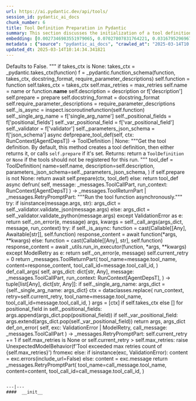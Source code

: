 ```yaml
---
url: https://ai.pydantic.dev/api/tools/
session_id: pydantic_ai_docs
chunk_number: 6
title: Tool Definition Preparation in Pydantic
summary: This section discusses the initialization of a tool definition in Pydantic, detailing attributes such as function handling, maximum retries, contextual requirements, and JSON schema generation. It covers aspects like async function checking, parameter descriptions, and the preparation of tool definitions.
embedding: [0.0027346983551979065, 0.07027807831764221, 0.03167952969670296, -0.04436439648270607, -0.005088633392006159, -0.03842448443174362, 0.011727518402040005, 0.0018276652554050088, -0.00038042361848056316, 0.029264401644468307, 0.01777621917426586, 0.004936327692121267, 0.06401179730892181, -0.06509969383478165, 0.05831122398376465, 0.005153906997293234, -0.022171320393681526, 0.005493874661624432, 0.032397542148828506, 0.03250633180141449, 0.07188816368579865, 0.0017555920640006661, -0.010509074665606022, -0.00033163829357363284, 0.03135316073894501, -0.018548626452684402, 0.0038701898884028196, 0.03646627441048622, -0.008403996005654335, 0.02495633251965046, -0.015393727459013462, -0.027240915223956108, -0.036705609411001205, -0.028372326865792274, 0.011738397181034088, -0.009399421513080597, 0.04773687571287155, 0.018254894763231277, -0.024738753214478493, 0.01569833792746067, -0.026501145213842392, -0.03746713697910309, -0.03927304595708847, 0.014240558259189129, 0.04112246632575989, -0.030243508517742157, -0.014349347911775112, 0.03607463091611862, 0.03933831676840782, -0.03231050819158554, -0.026305323466658592, 0.013337604701519012, 0.0074357688426971436, 0.03633572533726692, -0.033441923558712006, 0.013370241038501263, -0.028437599539756775, 0.02800244279205799, -0.01721051335334778, 0.014164404943585396, -0.010509074665606022, 0.02436886914074421, -0.020365413278341293, 0.030830971896648407, -0.04221036285161972, 0.020550355315208435, 0.012304103001952171, 0.03385532274842262, -0.04229739308357239, -0.015937676653265953, -0.011368513107299805, 0.05313283950090408, -0.014349347911775112, -0.04229739308357239, -0.003693406702950597, 0.004792181774973869, -0.0024681638460606337, 0.043994512408971786, 0.005480275955051184, -0.021986376494169235, -0.03176656365394592, -0.029155611991882324, -0.018787963315844536, 0.03263687714934349, -0.02234538272023201, -0.07972101867198944, -0.011901581659913063, -0.03881612792611122, 0.01540460716933012, -0.018733568489551544, 0.021736161783337593, -0.025761377066373825, 0.0008954743389040232, 0.04630085080862045, 0.05291526019573212, 0.009062173776328564, 0.014001221396028996, 0.024738753214478493, -0.016253165900707245, -0.009111128747463226, 0.008866352029144764, 0.061400849372148514, -0.009290631860494614, -0.03355071321129799, 0.04560459777712822, -0.009595242328941822, -0.07188816368579865, -0.029264401644468307, -0.028307052329182625, 0.023694373667240143, -0.07184465229511261, -0.029351433739066124, 0.017536882311105728, 0.018646536394953728, -0.04495185986161232, -0.027414977550506592, -0.031244371086359024, 0.01915784738957882, -0.0005381685332395136, -0.0011334515875205398, -0.04560459777712822, -0.007588074542582035, 0.008561741560697556, 0.003549260552972555, -0.004517488181591034, 0.014229679480195045, -0.013304967433214188, -0.015502517111599445, -0.08489940315485, 0.026653451845049858, 0.051696814596652985, 0.04677952453494072, -0.002366173779591918, -0.007441208232194185, -0.015665702521800995, -0.013576941564679146, -0.06462101638317108, -0.01189070288091898, -0.02597895637154579, -0.010661380365490913, -0.009937929920852184, -0.02904682233929634, 0.01055259071290493, 0.015393727459013462, -0.02358558401465416, 0.03409465774893761, -0.013555184006690979, -0.0037178844213485718, -0.052610646933317184, 0.06314148008823395, 0.03361598402261734, -0.03883788734674454, 0.007870927453041077, -0.03661857917904854, 0.040491487830877304, 0.01123796496540308, -0.02012607455253601, 0.017634794116020203, 0.037162527441978455, 0.0019051778363063931, -0.035204313695430756, 0.012043008580803871, -0.013533425517380238, 0.020485080778598785, -0.018613899126648903, -0.005126709584146738, 0.020963754504919052, -0.019255759194493294, -0.03668384999036789, -0.02643587253987789, 0.030069444328546524, 0.0004242794238962233, -0.018874995410442352, 0.059573180973529816, 0.06044349819421768, -0.02924264408648014, -0.0033561589661985636, -0.006146612111479044, -0.02436886914074421, -0.03413817659020424, -0.01023166161030531, -0.03207117319107056, -0.007865487597882748, -0.007082202471792698, -0.04586569219827652, -0.04982563480734825, 0.018548626452684402, -0.02930791676044464, 0.026153018698096275, 0.019495096057653427, 0.006989731453359127, 0.006309796590358019, -0.001550251734443009, -0.025108639150857925, -0.02656641975045204, -0.018537746742367744, 0.04201454296708107, -0.027523767203092575, 0.04190575331449509, 0.021518582478165627, -0.027980683371424675, 0.02776310406625271, 0.03822866454720497, 0.04499537870287895, 0.05295877531170845, -0.01338112074881792, 0.01758039928972721, 0.042319152504205704, -0.00017049368761945516, -0.05535214766860008, -0.027567284181714058, -0.030374055728316307, 0.027197398245334625, 0.010275177657604218, 0.016068223863840103, 0.00594535144045949, 0.021529460325837135, 0.05282822623848915, -0.005749530158936977, 0.04695358872413635, 0.0036226934753358364, 0.005591785069555044, 0.03348543867468834, 0.036509789526462555, 0.014512532390654087, 0.05178384855389595, -0.01328320987522602, -0.026044229045510292, 0.0035275027621537447, 0.016514260321855545, 0.003473107935860753, -5.89099909120705e-06, 0.025587312877178192, -0.06483859568834305, 0.04599624127149582, -0.06053053215146065, 0.010661380365490913, -0.005608103703707457, 0.030395813286304474, -0.05304580554366112, 0.0017161559080705047, -0.029677800834178925, -0.028307052329182625, -0.005678816698491573, 0.0027115806005895138, -0.001800467842258513, 0.017558639869093895, -0.0017814296297729015, 0.043798692524433136, -0.008578059263527393, 0.04799797013401985, -0.04499537870287895, 0.03442102670669556, 0.01488241646438837, -0.026283565908670425, 0.0019446139922365546, 0.020550355315208435, -0.06340257823467255, -0.05230603739619255, -0.008219053968787193, 0.018874995410442352, -0.028959790244698524, -0.04194926843047142, 0.00824081152677536, -0.014740990474820137, 0.032419297844171524, 0.04756281152367592, -0.005559148266911507, 0.01954949088394642, 0.02911209501326084, 0.03407290205359459, 0.05874638259410858, 0.038272179663181305, 0.01935366913676262, -0.014022978954017162, -0.02228011004626751, 0.004653474781662226, 0.01790676824748516, 0.0059507908299565315, -0.03359422832727432, 0.006668802350759506, 0.051174625754356384, -0.002455925103276968, 0.02684927172958851, 0.007125718519091606, 0.00046575546730309725, 0.02404250018298626, 0.016699202358722687, -0.024194806814193726, 0.001165408524684608, -0.03439927101135254, -0.016459865495562553, 0.049085866659879684, 0.00833872240036726, 0.009388541802763939, -4.797791189048439e-05, 0.016122618690133095, -0.026370598003268242, 0.003312643151730299, -0.03659681975841522, 0.012075644917786121, 0.03207117319107056, 0.025565555319190025, -0.012848051264882088, -0.005412282422184944, -0.007000610698014498, 0.02787189371883869, -0.019625643268227577, 0.020039044320583344, 0.019723553210496902, 0.06623110920190811, 0.03224523738026619, -0.020408928394317627, -0.0064784204587340355, 0.009823700413107872, 0.030199991539120674, 0.004106807056814432, 0.00331536284647882, 0.008180977776646614, -0.02587016671895981, 0.014740990474820137, -0.03909898176789284, 0.024716995656490326, 0.044908344745635986, 0.03146195039153099, -0.00742489006370306, -0.03407290205359459, -0.005695135332643986, -0.03144019469618797, 0.03927304595708847, 0.038011085242033005, -0.033572468906641006, -0.011314118281006813, -0.023933710530400276, 0.04338528960943222, 0.04168817400932312, 0.016242286190390587, 0.0017855092883110046, 0.06105272099375725, 0.03313731029629707, -0.027393219992518425, 0.009840019047260284, -0.04083961248397827, -0.04730171710252762, 0.03300676494836807, 0.03220171853899956, 0.004862894769757986, 0.008066748268902302, 0.015622185543179512, 0.029917139559984207, 0.04773687571287155, -0.030961519107222557, 0.010269737802445889, 0.024325354024767876, -0.02135539799928665, -0.036640334874391556, -0.019255759194493294, 0.01705820858478546, -0.009040415287017822, -0.02325921505689621, -0.03233226761221886, -0.022247472777962685, 0.04038269817829132, -0.010204464197158813, -0.051305174827575684, 0.03679263964295387, -0.020104316994547844, -0.0003396275278646499, -0.0027523767203092575, -0.014740990474820137, 0.02423832193017006, 0.06962534040212631, -0.03067866526544094, -0.015317575074732304, -0.006315235979855061, -0.05952966585755348, 0.024651722982525826, 0.012815413996577263, 0.06836338341236115, 0.0033887960016727448, 0.04384220764040947, -0.005238219164311886, 0.0027455773670226336, -0.025304460898041725, 0.03881612792611122, 0.024586448445916176, 0.024869302287697792, -0.008692288771271706, -0.01934278942644596, -0.02214956097304821, 0.01895114779472351, -0.10809334367513657, 0.005809364374727011, -0.03346367925405502, -0.04965157061815262, 0.024455901235342026, -0.022323625162243843, 0.03738010674715042, 0.051044076681137085, -0.027197398245334625, 0.017351940274238586, 0.028872758150100708, 0.0036226934753358364, 0.016568655148148537, -0.0027741347439587116, 0.02858990617096424, -0.0008043630514293909, -0.008153780363500118, 0.01961476355791092, 0.018211377784609795, 0.051827363669872284, 0.001977250911295414, 0.012586955912411213, -0.01335936225950718, 0.009720350615680218, -0.011390270665287971, 0.05648355931043625, 0.031810078769922256, 0.008257130160927773, 0.009345026686787605, 0.0015108154620975256, -0.048433128744363785, -0.011912460438907146, 0.0005731851560994983, 0.024804027751088142, 0.05896396189928055, -0.005512912757694721, -0.08446424454450607, 0.04277607053518295, -0.03289797529578209, 0.05369854345917702, -0.017797978594899178, 0.06227116286754608, 0.007087642326951027, -0.05935560166835785, -0.014229679480195045, -0.00018749207083601505, -0.021660009399056435, 0.03548716753721237, 0.019756190478801727, 0.011955976486206055, -0.024020742624998093, 0.007767577189952135, -0.0046942709013819695, -0.04392923787236214, 0.024216564372181892, -0.02260647714138031, -0.04695358872413635, 0.027414977550506592, -0.004832977894693613, -0.003375197295099497, 0.007348737213760614, -0.010715775191783905, -0.036183420568704605, 0.004898251499980688, -0.0021880308631807566, 0.021540340036153793, -0.0015284938272088766, 0.05348096415400505, 0.009437497705221176, -0.006043261848390102, 0.003579177660867572, -0.03437751159071922, 0.06396828591823578, -0.0020003686659038067, 0.006978852674365044, 0.0016943980008363724, 0.023172184824943542, 0.002847567666321993, -0.027088608592748642, 0.0022845815401524305, 0.05252361670136452, -0.011042144149541855, -0.008871791884303093, -0.0009743468253873289, -0.013892431743443012, -0.0015040161088109016, 0.0027809340972453356, 0.015981191769242287, 0.048563674092292786, -0.008349601179361343, -0.015926796942949295, -0.007365055847913027, 0.02267175167798996, 0.0061139753088355064, 0.07080026715993881, -0.010024961084127426, 0.021159576252102852, 0.019299274310469627, -0.007533679716289043, -0.01046011969447136, 0.010166388005018234, 0.02188846655189991, -0.008871791884303093, 0.013294088654220104, 0.04188399389386177, 0.0010654580546543002, -0.003946342505514622, 0.0009695873013697565, 0.009067612700164318, -0.02319394238293171, 0.03666209429502487, 0.02338976226747036, 0.03452981635928154, -0.013772762380540371, 0.004283590242266655, 0.028176505118608475, 0.011934218928217888, 0.002106438623741269, 0.026871029287576675, -0.06266281008720398, 0.037815265357494354, 0.012184434570372105, 0.04188399389386177, 0.008996899239718914, 0.01488241646438837, 0.00843119341880083, -0.019527733325958252, 0.017689188942313194, -0.028350569307804108, -0.026479387655854225, -0.061792489141225815, -0.01396858412772417, 0.03724955767393112, 0.04551756754517555, -0.008142901584506035, 0.02064826525747776, 0.002609590534120798, -0.04177520424127579, 0.008137461729347706, 0.02449941635131836, 0.01921224221587181, 0.0012633191654458642, 0.006538254674524069, -0.04066555202007294, 0.0049934424459934235, -0.01143378671258688, 0.013979462906718254, -0.015121754258871078, 0.007321539800614119, 0.004076890181750059, 0.031897109001874924, 0.005480275955051184, -0.03868557885289192, -0.010307813994586468, 0.02228011004626751, 0.005646179895848036, 0.033115554600954056, 0.036183420568704605, -0.007724061142653227, 0.03289797529578209, -0.00843119341880083, 0.027001578360795975, -0.01455604750663042, 0.03927304595708847, -0.025043364614248276, -0.005983427632600069, -0.008746683597564697, -0.0009117927984334528, -0.04717116802930832, 0.025195671245455742, 0.014381984248757362, 0.023803163319826126, 0.030374055728316307, 0.00908937118947506, 0.03862030804157257, 0.016829749569296837, -0.020757054910063744, 0.019386306405067444, -0.024934574961662292, 0.016818871721625328, -0.028437599539756775, 0.0012612793361768126, 0.013707488775253296, -0.010873519815504551, -0.01888587325811386, 0.030656907707452774, -0.03942535072565079, -0.0068918210454285145, 0.022432414814829826, -0.003462228924036026, 0.008229932747781277, -0.023607341572642326, -0.010998628102242947, 0.012086523696780205, 0.04097016155719757, -0.017558639869093895, 0.0025293580256402493, -0.011716639623045921, -0.05913802608847618, -0.031875353306531906, 0.010296935215592384, -0.0009913451503962278, 0.0046861120499670506, -0.03901194781064987, -0.014534289948642254, 0.013479030691087246, -0.0003872229717671871, -0.045299988240003586, 0.012086523696780205, 0.012184434570372105, -0.004161201883107424, 0.027240915223956108, -0.003611814696341753, -0.02924264408648014, -0.01837456226348877, 0.04123125597834587, -0.004988003056496382, -0.053306903690099716, 0.015469880774617195, 0.00392186501994729, 0.01507823821157217, -0.04782390594482422, -0.028045957908034325, 0.030112959444522858, 0.03022174909710884, 0.022193077951669693, -0.0020615628454834223, 0.05443831533193588, -0.005727772135287523, -0.027110368013381958, -0.028307052329182625, 0.021921103820204735, -0.0015339333331212401, 0.04939047619700432, -0.01543724350631237, -0.019821465015411377, 0.00742489006370306, 0.0026966221630573273, 0.06013888865709305, -0.01961476355791092, 0.03324609994888306, 0.023563826456665993, 0.001283717225305736, -0.023607341572642326, 0.031048551201820374, 0.01280453521758318, -0.025522038340568542, -0.0018399039981886744, -0.011999492533504963, 0.041274771094322205, 0.026348840445280075, -0.03152722492814064, -0.002313138684257865, -0.01647074520587921, 0.019233999773859978, -0.004373341798782349, 0.019495096057653427, 0.0031249811872839928, -0.0021880308631807566, -0.00043277861550450325, 0.006380509585142136, 0.016557777300477028, 0.024086017161607742, 0.013239693827927113, -0.02689278870820999, -0.022432414814829826, 0.008142901584506035, 0.0017977480310946703, 0.018004678189754486, -0.02606598660349846, 0.008474709466099739, -0.048172034323215485, -0.014730111695826054, 0.008023233152925968, 0.03746713697910309, 0.03724955767393112, 0.006190128158777952, 0.005376925691962242, 0.012586955912411213, -0.047649841755628586, 0.008561741560697556, -0.003992578014731407, -0.022497689351439476, -0.005088633392006159, 0.00986721646040678, 0.043167710304260254, -0.04708413779735565, -0.005077754613012075, 0.05583082139492035, -0.015872402116656303, -0.021855829283595085, -0.042232122272253036, 0.013729247264564037, 0.07650084048509598, -0.013294088654220104, 0.05030430853366852, 0.032484572380781174, 0.029068579897284508, 0.005901835393160582, 0.01863565854728222, -0.038663823157548904, 0.02767607383430004, -0.010204464197158813, -0.006059580482542515, 0.009535407647490501, 0.0068863811902701855, 0.03137492015957832, -0.042232122272253036, 0.0045365262776613235, -0.008507346734404564, 0.004041533451527357, -0.02852463163435459, -0.010427482426166534, -0.027066851034760475, 0.006494739092886448, 0.02728443033993244, -0.000978426425717771, 0.07824147492647171, -0.03313731029629707, -0.01889675296843052, 0.006021504290401936, -0.053002290427684784, -0.015556911937892437, -0.018722688779234886, 0.01966915838420391, 0.04236266762018204, 0.010302375070750713, 0.03577001765370369, 0.00650017848238349, -0.0027183799538761377, -0.0019486936507746577, -0.05439479649066925, 0.0034785473253577948, 0.016264043748378754, -0.02312866784632206, 0.011074780486524105, 0.031157340854406357, 0.06422937661409378, -0.02989538013935089, -0.03128788620233536, -0.013598699122667313, -0.02188846655189991, -0.03113558143377304, -0.006750394590198994, -0.008817397058010101, -0.009812821634113789, 0.009704031981527805, 0.0005415682098828256, 0.009279752150177956, 0.04756281152367592, 0.007408571429550648, 0.014697474427521229, 0.018461594358086586, -0.025565555319190025, 0.008447512052953243, -0.009981445036828518, -0.0013721088180318475, -0.01772182434797287, 0.04943399131298065, -0.03981699049472809, 0.004082329571247101, -0.020615627989172935, 0.023302732035517693, 0.011422907933592796, -0.0048139397986233234, -0.028241779655218124, -0.010982309468090534, -0.06327202916145325, 0.011194449849426746, -0.004332545679062605, -0.01718875579535961, 0.0054721166379749775, 0.01452341116964817, -0.022116925567388535, 0.010291495360434055, -0.015600427985191345, 0.01455604750663042, 0.002098279306665063, -0.028633421286940575, 0.025456765666604042, -0.011858065612614155, -0.009812821634113789, 0.019527733325958252, -0.0069570946507155895, 0.0013619097881019115, 0.015861522406339645, 0.001838544150814414, 0.001397946267388761, -0.03492145985364914, 0.002189390594139695, -0.002869325689971447, -0.028350569307804108, -0.011912460438907146, 0.0031168218702077866, 0.023237457498908043, -0.037488896399736404, -0.001331992563791573, 0.012608714401721954, 0.03920777142047882, -0.0417969636619091, -0.021344518288969994, 0.02338976226747036, 0.015752732753753662, 0.0026667050551623106, -0.034812670201063156, -0.01986498013138771, -0.06396828591823578, 0.0050641559064388275, -0.028872758150100708, 0.021670887246727943, 0.004155762493610382, -0.011640486307442188, 0.011912460438907146, -0.004726908169686794, -0.009801942855119705, 0.013250572606921196, -0.008257130160927773, 0.016644807532429695, 0.012597835622727871, 0.008235372602939606, 0.021029029041528702, 0.022171320393681526, -0.0052790152840316296, -0.0075499978847801685, 0.024151289835572243, -0.007887246087193489, -0.01902730017900467, 0.00447669206187129, -0.05282822623848915, 0.004588201176375151, -0.022584719583392143, -0.019386306405067444, 0.00011788372648879886, 0.021736161783337593, 0.006967973429709673, 0.00167264009360224, -0.013827157206833363, 0.014697474427521229, -0.02241065725684166, 0.008333283476531506, -0.04214508831501007, 0.01863565854728222, 0.005793046206235886, 0.017101723700761795, 0.011575212702155113, 0.014218799769878387, 0.03962117061018944, -0.056570589542388916, 0.02436886914074421, 0.01764567196369171, 0.02260647714138031, 0.01994113251566887, 0.0004973724135197699, 0.02273702621459961, -0.014175284653902054, 0.04070906713604927, 0.013250572606921196, 0.0072508263401687145, -0.0015516115818172693, -0.001997648971155286, 0.03864206373691559, -0.004710589535534382, 0.011814550496637821, -0.024869302287697792, 0.01791764609515667, 0.04242794215679169, 0.054481830447912216, -0.009007778950035572, 0.0221386831253767, 0.00165768142323941, 0.001616885419934988, -0.010351330041885376, -0.021660009399056435, -0.02793716825544834, -0.030461085960268974, -0.010068477131426334, -0.0009403500589542091, 0.016111738979816437, -0.021126938983798027, -0.020757054910063744, 0.018407199531793594, 0.023106910288333893, -0.0025415970012545586, -0.03400762751698494, 0.023933710530400276, -0.0020207667257636786, 0.011227086186408997, -0.012989478185772896, -0.003603655379265547, 0.030199991539120674, -0.009616999886929989, -0.03250633180141449, -0.03672736883163452, 0.026240050792694092, -0.004487570840865374, -0.028568148612976074, -0.022171320393681526, 0.02528270147740841, 0.03135316073894501, -0.026153018698096275, -0.03679263964295387, -0.010291495360434055, -0.03368125855922699, 0.007800213992595673, 0.01679711416363716, -0.008801078423857689, -0.001561130746267736, 0.04656194522976875, 0.016394592821598053, 0.007441208232194185, -0.027414977550506592, 0.016068223863840103, 0.0053578875958919525, -0.028742210939526558, -0.04303716495633125, 0.03204941377043724, 0.009731229394674301, 0.01751512475311756, -0.017177877947688103, 0.033050280064344406, -0.03015647642314434, 0.03285445645451546, 0.07680545747280121, -0.01517614908516407, -0.03457333520054817, 0.009056733921170235, 0.0003562859201338142, 0.05100056156516075, 0.003935463726520538, -0.016644807532429695, -0.04334177449345589, -0.026609934866428375, -0.008594377897679806, -0.012586955912411213, -0.023433279246091843, -0.007685984950512648, -0.0006996531155891716, 0.02748025208711624, 0.010634182952344418, 0.06170545890927315, -0.009791064076125622, 0.009970566257834435, 0.01713436096906662, -0.020234864205121994, -0.015905039384961128, -0.00830064620822668, -0.01429495308548212, -0.008251691237092018, 0.032158203423023224, -0.0004110206791665405, -0.012663109228014946, -0.0065436940640211105, -0.011640486307442188, -0.020300138741731644, 0.005417721811681986, 0.007060444913804531, -0.03418169170618057, 0.00380219635553658, -0.0033915156964212656, 0.038011085242033005, -0.01358782034367323, 0.001397946267388761, -0.00099270511418581, -0.024978091940283775, -0.023172184824943542, 0.000996104790829122, 0.004000737331807613, 0.01857038401067257, -0.0033316814806312323, 0.00742489006370306, -0.03672736883163452, -0.033441923558712006, -0.009453816339373589, 0.0006129613611847162, -0.01198861375451088, -0.0063641914166510105, -0.009524528868496418, 0.021442430093884468, -0.005314371548593044, -0.019571248441934586, 0.038533274084329605, -0.025717860087752342, -0.021529460325837135, -0.0006843545706942677, -0.017536882311105728, 0.07528240233659744, 0.040295667946338654, 0.010786488652229309, 0.02410777471959591, -0.022649994120001793, -0.010900717228651047, -0.015502517111599445, 0.014588684774935246, 0.012227950617671013, 0.03439927101135254, -0.0055863456800580025, 0.03972996026277542, 0.02528270147740841, -0.014077373780310154, 0.023759648203849792, -0.0064294650219380856, 0.04669249430298805, -0.00888810958713293, -0.009878095239400864, -0.0034295921213924885, 0.014120889827609062, 0.012608714401721954, 0.055917851626873016, -0.0036689292173832655, 0.00023729731037747115, 0.04332001879811287, 0.008387678302824497, -6.467881757998839e-05, -0.022116925567388535, -0.04425560683012009, 0.011346754617989063, -0.03107030875980854, -0.031810078769922256, 0.00190109817776829, -0.023803163319826126, -0.03322434425354004, -0.023106910288333893, -0.02761079929769039, -0.03202765807509422, -0.01816786266863346, -0.041340045630931854, -0.000894794415216893, -0.022911088541150093, 0.031048551201820374, 0.014240558259189129, -0.03792405128479004, 0.010177266784012318, 0.01648162305355072, 0.03927304595708847, 0.07088729739189148, -0.02528270147740841, -0.01603558659553528, 0.0009614280425012112, -0.0036417318042367697, 0.008937065489590168, 0.05204494297504425, -0.004142163787037134, 0.04956454038619995, -0.023803163319826126, -0.043494079262018204, 0.03224523738026619, 0.014904174953699112, 0.01511087454855442, 0.011640486307442188, 0.0019337350968271494, -0.0022465051151812077, 0.04899883270263672, 0.01022622175514698, 0.04018687829375267, 0.04064379259943962, 0.006761273369193077, 0.01961476355791092, 0.013533425517380238, -0.015622185543179512, 0.0017215952975675464, 0.007669666316360235, -0.032158203423023224, 0.012130039744079113, 0.04070906713604927, -0.024542933329939842, -0.012619593180716038, -0.00039810192538425326, 0.012380256317555904, -0.01179279200732708, 0.02430359646677971, -0.028089473024010658, -0.014697474427521229, 0.025717860087752342, -0.006195567548274994, 0.011412028223276138, 0.020408928394317627, 0.014218799769878387, -0.01439286395907402, -0.03929480165243149, 0.025630827993154526, 0.028676938265562057, -0.03333313390612602, -0.005134868901222944, -0.022780541330575943, -0.016720961779356003, 0.009986884891986847, -0.011705760844051838, 0.0007622070843353868, 0.008219053968787193, 0.015578670427203178, -0.012565198354423046, -0.038467999547719955, -0.013370241038501263, -0.01360957883298397, -0.011401149444282055, -0.034877944737672806, -0.005325250793248415, 0.03537837788462639, 0.010144629515707493, -0.0025687944144010544, 0.019049057736992836, 0.0031304205767810345, 0.009557166136801243, -0.008621575310826302, -0.03674912452697754, 0.022562962025403976, 0.007397692650556564, 0.0012775978539139032, -0.010313253849744797, -0.05974724516272545, 0.01156433392316103, -0.004599079955369234, -0.0026857431512326, -0.005629861727356911, -0.029938897117972374, 0.03041757084429264, -0.017819736152887344, -0.022715266793966293, -0.0022641834802925587, 0.018156982958316803, 0.02845935896039009, 0.03864206373691559, -0.005246378481388092, 0.001397946267388761, -0.027893653139472008, 0.04170992970466614, 0.005545549560338259, -0.005167505703866482, 0.03909898176789284, -0.014773626811802387, -0.008197296410799026, -0.024064257740974426, -0.011270602233707905, -0.0004793541447725147, 0.00041612019413150847, -0.017808856442570686, 0.018537746742367744, 0.028568148612976074, -0.011836308054625988, -0.004618118517100811, 0.008333283476531506, -0.01862477883696556, -0.046736009418964386, -0.01614437624812126, 0.0018426238093525171, -0.009888974018394947, -0.002393371192738414, 0.013500789180397987, -0.006320675369352102, -0.015850644558668137, -0.009176402352750301, -0.010373087599873543, 0.01533933263272047, 0.00017525324074085802, -0.01387067325413227, 0.001997648971155286, 0.05765848606824875, 0.024455901235342026, 0.043733417987823486, 0.019843222573399544, 0.00394090311601758, -0.01019358541816473, 0.004634436685591936, -0.022649994120001793, -0.018613899126648903, -0.006701439153403044, -0.03054811805486679, 0.03196238353848457, 0.0016767196357250214, 0.01688414439558983, 0.01589415967464447, -0.02241065725684166, 0.005869198590517044, 0.008044990710914135, -0.01231498271226883, 0.026370598003268242, 0.017623914405703545, 0.03622693568468094, 0.009170962497591972, -0.00074928835965693, 0.00011669383820844814, 0.01540460716933012, 0.0053225308656692505, -0.02169264480471611, 0.01948421634733677, 0.0013517107581719756, -0.022203955799341202, 0.0107429726049304, -0.026153018698096275, -0.023215699940919876, -0.01257607713341713, -0.006647044327110052, 0.006527375895529985, -0.0006455982802435756, -0.013479030691087246, 0.006788470782339573, 0.00045317664626054466, -0.0014768188120797276, 0.018124347552657127, 0.013761883601546288, -0.003451349912211299, 0.018222257494926453, -0.007495603058487177, -0.002071081893518567, -0.004017055965960026, 0.0035954960621893406, 0.023498551920056343, 0.0036471711937338114, -0.004283590242266655, -0.01257607713341713, -0.0005157307023182511, -0.025848407298326492, 0.004011616576462984, 0.029068579897284508, -0.001654961728490889, 0.028611663728952408, 0.004762264434248209, -0.04925993084907532, -0.01614437624812126, 0.019070815294981003, -0.010498195886611938, 0.0006619166815653443, 0.03320258483290672, -0.028176505118608475, -0.02345503680408001, 0.03668384999036789, -0.031179098412394524, 0.004533806350082159, -0.034747395664453506, -0.03080921433866024, 0.00817009899765253, 0.009595242328941822, 0.013337604701519012, -0.04460373520851135, 0.02072441764175892, 0.020865844562649727, 0.007495603058487177, -0.019560368731617928, -0.03505200892686844, -0.011422907933592796, -0.015578670427203178, -0.03376828879117966, -0.009840019047260284, -0.0016767196357250214, 0.03128788620233536, 0.01000320352613926, 0.019005542621016502, 0.04070906713604927, 0.013109146617352962, 0.0025375173427164555, -0.008284327574074268, -0.012108282186090946, 0.0026857431512326, -0.04129653051495552, -0.01387067325413227, 0.028763968497514725, 0.04086137190461159, 0.005450358614325523, 0.045691631734371185, -0.012521682307124138, -0.01015550922602415, 0.007647908758372068, -0.009176402352750301, -0.020604750141501427, -0.03294149041175842, -0.005385085009038448, 0.012869808822870255, -0.0024477660190314054, -0.017308425158262253, -0.012173555791378021, -0.007707742974162102, -0.01439286395907402, -0.01570921763777733, 0.010694017633795738, -0.005352448206394911, -0.034486301243305206, 0.030004169791936874, -0.006973413284868002, 0.009660515934228897, 0.006037822458893061, -0.017471609637141228, 0.0031440192833542824, 0.0030189112294465303, -0.04234091192483902, 0.011085660196840763, 0.0007288902997970581, -0.0064131468534469604, 0.0003214392636436969, -0.008648772723972797, -0.009992324747145176, -0.017047328874468803, -0.007011489477008581, 0.00488465279340744, -0.031092066317796707, -0.008023233152925968, 3.756640580832027e-05, -0.008409435860812664, 0.00421831663697958, -0.03920777142047882, -0.03283270075917244, -0.011368513107299805, -0.011134615167975426, 0.006560012698173523, 0.003339840564876795, 0.016177013516426086, 0.021290123462677002, -0.0032800063490867615, -0.011422907933592796, 0.013011235743761063, -0.028959790244698524, -0.017678309231996536, -0.05887692794203758, -0.010797367431223392, 0.005284454673528671, -0.005608103703707457, -0.016133496537804604, 0.001172887859866023, 0.0008070828043855727, 0.015730975195765495, 0.020735297352075577, 0.01752600446343422, 0.04162289947271347, -0.011847186833620071, 0.02247592993080616, -0.008121143095195293, 0.007125718519091606, -0.016329318284988403, -0.011499060317873955, 0.015448122285306454, -0.011781913228332996, 0.016971176490187645, 0.012260587885975838, -0.009823700413107872, -0.01360957883298397, 0.0052436585538089275, -0.028763968497514725, -0.025065122172236443, -0.009818261489272118, 0.024064257740974426, 0.028089473024010658, 0.022116925567388535, 0.019201364368200302, -0.05043485760688782, -0.012086523696780205, -0.028894517570734024, -0.009268873371183872, 0.01348990947008133, 0.01543724350631237, -0.015154390595853329, -0.029286159202456474, -0.003475827630609274, 0.01849423162639141, -0.010188145563006401, -0.050260793417692184, -0.007968838326632977, 0.030004169791936874, 0.04560459777712822, -0.025652587413787842, -0.012499924749135971, 0.004936327692121267, -0.002091479953378439, 0.0026463069953024387, 0.013272331096231937, 0.04717116802930832, 0.0007900844211690128, 0.022171320393681526, -0.026044229045510292, -0.005684256553649902, -0.011129175312817097, -0.03217996284365654, 0.04577866196632385, 0.017678309231996536, 0.025260943919420242, -0.009758426807820797, 0.03714076802134514, -0.04969508573412895, -0.017297545447945595, -0.009268873371183872, -0.004174800589680672, -0.01817874237895012, 0.0009457895648665726, -0.002980835037305951, 0.010481877252459526, -0.0008016433566808701, -0.02547852322459221, 0.011014946736395359, -0.015023843385279179, -0.014817142859101295, -0.011596971191465855, 0.02689278870820999, -0.02950373850762844, -0.023433279246091843, -0.05069595202803612, -0.022584719583392143, -0.00682110758498311, 0.0016848788363859057, -0.029264401644468307, 0.00999776367098093, -0.02209516614675522, 0.004871054086834192, -0.02567434497177601, 0.0017705506179481745, 0.03276742622256279, 0.00599430687725544, 0.01234761904925108, 0.011542576365172863, -0.006967973429709673, 0.009470134042203426, 0.01803731545805931, 0.015099995769560337, 0.007968838326632977, 0.0066579231061041355, 0.024325354024767876, -0.024390626698732376, 0.017993798479437828, 0.03550892323255539, 0.009045855142176151, 0.004555564373731613, -0.004930888302624226, -0.017863251268863678, 0.011509939096868038, -0.00830608606338501, 0.0022981802467256784, 0.05452534556388855, -0.001002224162220955, 0.03955589607357979, 0.012586955912411213, -0.013663973659276962, 0.0021907505579292774, 0.01654689759016037, 0.012750140391290188, 0.03816339001059532, -0.02704509347677231, -0.034682124853134155, 0.001852142857387662, -0.01863565854728222, -0.01765655167400837, -0.01387067325413227, 0.013979462906718254, 0.008186416700482368, -0.014697474427521229, 0.014893295243382454, -0.003220172133296728, 0.0034785473253577948, 0.011379391886293888, -0.013217936269938946, 0.02554379776120186, -0.022715266793966293, -0.0012653589947149158, -0.007609832100570202, 0.02143155038356781, -0.003837553085759282, 0.049477506428956985, 0.001002224162220955, -0.03557419776916504, -0.050391342490911484, -0.011520817875862122, -0.031548984348773956, 0.007718621753156185, -0.00788180623203516, -0.022693509235978127, 0.014730111695826054, -0.004620837979018688, -0.008485588245093822, -0.019005542621016502, 0.012761019170284271, -0.0022152280434966087, -0.018200499936938286, 0.006228204350918531, -0.008219053968787193, -0.005072314757853746, -0.006206446327269077, 0.0025456766597926617, -0.013979462906718254, 0.018918510526418686, 0.017797978594899178, -0.012227950617671013, -0.0052735754288733006, 0.024412386119365692, -0.01811346784234047, 0.027893653139472008, -0.024325354024767876, -0.018211377784609795, 0.0006551173282787204, 0.03888140246272087, -0.01889675296843052, -0.004925448913127184, 0.03509552404284477, 0.02371613122522831, 0.004971684422343969, 0.021290123462677002, -0.005874637980014086, -0.011520817875862122, 0.008121143095195293, -0.0068918210454285145, 0.00019701116252690554, 0.008093945682048798, 0.025891924276947975, -0.016568655148148537, 0.026414113119244576, 0.01674271933734417, 0.024281837046146393, -0.010606985539197922, -0.008692288771271706, -0.05256713181734085, -0.01267398800700903, -0.03844624385237694, -0.02560907043516636, -0.005336129572242498, 0.010585227981209755, 0.00444677472114563, -0.0023716131690889597, -0.03385532274842262, -0.009372224099934101, -0.014490773901343346, 0.02839408442378044, -0.013500789180397987, 0.03200589865446091, 0.008442072197794914, 0.03727131709456444, 0.0039517818950116634, 0.019690915942192078, -0.006570891477167606, 0.015872402116656303, 0.021529460325837135, 0.0001707486662780866, 0.00011125436139991507, -0.0062934779562056065, 0.012260587885975838, -0.006331554614007473, -0.010389406234025955, -0.02077881246805191, 0.00690813921391964, 0.01231498271226883, 0.024999849498271942, 0.011738397181034088, 0.016514260321855545, -0.015654822811484337, 0.04599624127149582, -0.01635107584297657, 0.02273702621459961, -0.008099385537207127, 0.03848975896835327, -0.034029386937618256, -0.012880688533186913]
metadata : {"source": "pydantic_ai_docs", "crawled_at": "2025-03-14T10:14:34.341821", "url_path": "/api/tools/", "chunk_size": 3942}
updated_dt: 2025-03-14T10:14:34.341821
---
```

Defaults to False.
    """
    if takes_ctx is None:
      takes_ctx = _pydantic.takes_ctx(function)
    f = _pydantic.function_schema(function, takes_ctx, docstring_format, require_parameter_descriptions)
    self.function = function
    self.takes_ctx = takes_ctx
    self.max_retries = max_retries
    self.name = name or function.__name__
    self.description = description or f['description']
    self.prepare = prepare
    self.docstring_format = docstring_format
    self.require_parameter_descriptions = require_parameter_descriptions
    self._is_async = inspect.iscoroutinefunction(self.function)
    self._single_arg_name = f['single_arg_name']
    self._positional_fields = f['positional_fields']
    self._var_positional_field = f['var_positional_field']
    self._validator = f['validator']
    self._parameters_json_schema = f['json_schema']
  async defprepare_tool_def(self, ctx: RunContext[AgentDepsT]) -> ToolDefinition | None:
"""Get the tool definition.
    By default, this method creates a tool definition, then either returns it, or calls `self.prepare`
    if it's set.
    Returns:
      return a `ToolDefinition` or `None` if the tools should not be registered for this run.
    """
    tool_def = ToolDefinition(
      name=self.name,
      description=self.description,
      parameters_json_schema=self._parameters_json_schema,
    )
    if self.prepare is not None:
      return await self.prepare(ctx, tool_def)
    else:
      return tool_def
  async defrun(
    self, message: _messages.ToolCallPart, run_context: RunContext[AgentDepsT]
  ) -> _messages.ToolReturnPart | _messages.RetryPromptPart:
"""Run the tool function asynchronously."""
    try:
      if isinstance(message.args, str):
        args_dict = self._validator.validate_json(message.args)
      else:
        args_dict = self._validator.validate_python(message.args)
    except ValidationError as e:
      return self._on_error(e, message)
    args, kwargs = self._call_args(args_dict, message, run_context)
    try:
      if self._is_async:
        function = cast(Callable[[Any], Awaitable[str]], self.function)
        response_content = await function(*args, **kwargs)
      else:
        function = cast(Callable[[Any], str], self.function)
        response_content = await _utils.run_in_executor(function, *args, **kwargs)
    except ModelRetry as e:
      return self._on_error(e, message)
    self.current_retry = 0
    return _messages.ToolReturnPart(
      tool_name=message.tool_name,
      content=response_content,
      tool_call_id=message.tool_call_id,
    )
  def_call_args(
    self,
    args_dict: dict[str, Any],
    message: _messages.ToolCallPart,
    run_context: RunContext[AgentDepsT],
  ) -> tuple[list[Any], dict[str, Any]]:
    if self._single_arg_name:
      args_dict = {self._single_arg_name: args_dict}
    ctx = dataclasses.replace(
      run_context,
      retry=self.current_retry,
      tool_name=message.tool_name,
      tool_call_id=message.tool_call_id,
    )
    args = [ctx] if self.takes_ctx else []
    for positional_field in self._positional_fields:
      args.append(args_dict.pop(positional_field))
    if self._var_positional_field:
      args.extend(args_dict.pop(self._var_positional_field))
    return args, args_dict
  def_on_error(
    self, exc: ValidationError | ModelRetry, call_message: _messages.ToolCallPart
  ) -> _messages.RetryPromptPart:
    self.current_retry += 1
    if self.max_retries is None or self.current_retry > self.max_retries:
      raise UnexpectedModelBehavior(f'Tool exceeded max retries count of {self.max_retries}') fromexc
    else:
      if isinstance(exc, ValidationError):
        content = exc.errors(include_url=False)
      else:
        content = exc.message
      return _messages.RetryPromptPart(
        tool_name=call_message.tool_name,
        content=content,
        tool_call_id=call_message.tool_call_id,
      )

```
  
---|---  
####  __init__